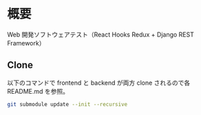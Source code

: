 # 概要

Web 開発ソフトウェアテスト（React Hooks Redux + Django REST Framework）

## Clone

以下のコマンドで frontend と backend が両方 clone されるので各 README.md を参照。

```bash
git submodule update --init --recursive
```
